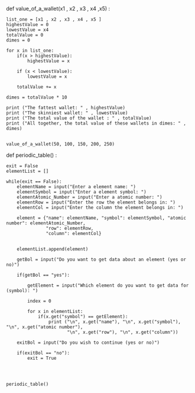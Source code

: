 def value_of_a_wallet(x1 , x2 , x3 , x4 ,x5) :

    list_one = [x1 , x2 , x3 , x4 , x5 ]
    highestValue = 0
    lowestValue = x4
    totalValue = 0
    dimes = 0

    for x in list_one:
        if(x > highestValue):
            highestValue = x

        if (x < lowestValue):
            lowestValue = x

        totalValue += x

    dimes = totalValue * 10

    print ("The fattest wallet: " , highestValue)
    print ("The skinniest wallet: " , lowestValue)
    print ("The total value of the wallet : " , totalValue)
    print ("All together, the total value of these wallets in dimes: " , dimes)


    value_of_a_wallet(50, 100, 150, 200, 250)

def periodic_table() :

    exit = False
    elementList = []

    while(exit == False):
        elementName = input("Enter a element name: ")
        elementSymbol = input("Enter a element symbol: ")
        elementAtomic_Number = input("Enter a atomic number: ")
        elementRow = input("Enter the row the element belongs in: ")
        elementCol = input("Enter the column the element belongs in: ")

        element = {"name": elementName, "symbol": elementSymbol, "atomic number": elementAtomic_Number,
                   "row": elementRow,
                   "column": elementCol}


        elementList.append(element)

        getBol = input("Do you want to get data about an element (yes or no)")

        if(getBol == "yes"):

            getElement = input("Which element do you want to get data for (symbol): ")

            index = 0

            for x in elementList:
                if(x.get("symbol") == getElement):
                    print ("\n", x.get("name"), "\n", x.get("symbol"), "\n", x.get("atomic number"),
                           "\n", x.get("row"), "\n", x.get("column"))

        exitBol = input("Do you wish to continue (yes or no)")

        if(exitBol == "no"):
            exit = True




    periodic_table()



